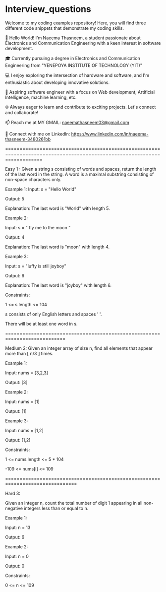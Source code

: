 # Interview_questions

Welcome to my coding examples repository! Here, you will find three different code snippets that demonstrate my coding skills.

👋 Hello World! I'm Naeema Thasneem, a student passionate about Electronics and Communication Engineering with a keen interest in software development.

🎓 Currently pursuing a degree in Electronics and Communication Engineering from "YENEPOYA INSTITUTE OF TECHNOLOGY (YIT)"

💻 I enjoy exploring the intersection of hardware and software, and I'm enthusiastic about developing innovative solutions.

🚀 Aspiring software engineer with a focus on Web development, Artificial Intelligence, machine learning, etc.

🌐 Always eager to learn and contribute to exciting projects. Let's connect and collaborate!

📫 Reach me at MY GMAIL: naeemathasneem03@gmail.com

🔗 Connect with me on LinkedIn: https://www.linkedin.com/in/naeema-thasneem-3480261bb



=========================================================================================================================



Easy 1 :
Given a string s consisting of words and spaces, return the length of the last word in the string.
A word is a maximal 
substring consisting of non-space characters only.


Example 1:
Input: s = "Hello World"

Output: 5

Explanation: The last word is "World" with length 5.


Example 2:

Input: s = "   fly me   to   the moon  "

Output: 4

Explanation: The last word is "moon" with length 4.


Example 3:

Input: s = "luffy is still joyboy"

Output: 6

Explanation: The last word is "joyboy" with length 6.


 
Constraints:

1 <= s.length <= 104

s consists of only English letters and spaces ' '.

There will be at least one word in s.





===========================================================================





Medium 2:
Given an integer array of size n, find all elements that appear more than ⌊ n/3 ⌋ times.
 
Example 1:

Input: nums = [3,2,3]

Output: [3]


Example 2:

Input: nums = [1]

Output: [1]


Example 3:

Input: nums = [1,2]

Output: [1,2]


Constraints:

1 <= nums.length <= 5 * 104

-109 <= nums[i] <= 109






===============================================================================




Hard 3:

Given an integer n, count the total number of digit 1 appearing in all non-negative integers less than or equal to n.



Example 1:

Input: n = 13

Output: 6


Example 2:

Input: n = 0

Output: 0

 
Constraints:

0 <= n <= 109



  
